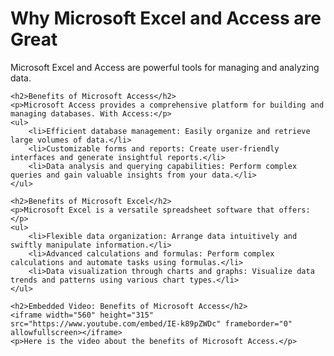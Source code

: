 <!DOCTYPE html>
<html lang="en">
<head>
    <meta charset="UTF-8">
    <title>Benefits of Excel and Access</title>
</head>
<body>
    <h1>Why Microsoft Excel and Access are Great</h1>
    <p>Microsoft Excel and Access are powerful tools for managing and analyzing data.</p>

    <h2>Benefits of Microsoft Access</h2>
    <p>Microsoft Access provides a comprehensive platform for building and managing databases. With Access:</p>
    <ul>
        <li>Efficient database management: Easily organize and retrieve large volumes of data.</li>
        <li>Customizable forms and reports: Create user-friendly interfaces and generate insightful reports.</li>
        <li>Data analysis and querying capabilities: Perform complex queries and gain valuable insights from your data.</li>
    </ul>

    <h2>Benefits of Microsoft Excel</h2>
    <p>Microsoft Excel is a versatile spreadsheet software that offers:</p>
    <ul>
        <li>Flexible data organization: Arrange data intuitively and swiftly manipulate information.</li>
        <li>Advanced calculations and formulas: Perform complex calculations and automate tasks using formulas.</li>
        <li>Data visualization through charts and graphs: Visualize data trends and patterns using various chart types.</li>
    </ul>

    <h2>Embedded Video: Benefits of Microsoft Access</h2>
    <iframe width="560" height="315" src="https://www.youtube.com/embed/IE-k89pZWDc" frameborder="0" allowfullscreen></iframe>
    <p>Here is the video about the benefits of Microsoft Access.</p>


</body>
</html>
